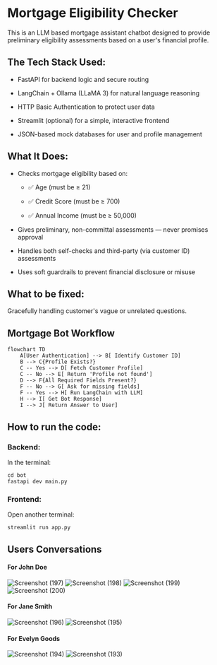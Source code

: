 # Mortgage Eligibility Checker

This is an LLM based mortgage assistant chatbot designed to provide preliminary eligibility assessments based on a user's financial profile.

## The Tech Stack Used:
- FastAPI for backend logic and secure routing

- LangChain + Ollama (LLaMA 3) for natural language reasoning

- HTTP Basic Authentication to protect user data

- Streamlit (optional) for a simple, interactive frontend

- JSON-based mock databases for user and profile management

## What It Does:
- Checks mortgage eligibility based on:

  - ✅ Age (must be ≥ 21)

  - ✅ Credit Score (must be ≥ 700)

  - ✅ Annual Income (must be ≥ 50,000)

- Gives preliminary, non-committal assessments — never promises approval

- Handles both self-checks and third-party (via customer ID) assessments
- Uses soft guardrails to prevent financial disclosure or misuse


## What to be fixed:
Gracefully handling customer's vague or unrelated questions.


## Mortgage Bot Workflow
```mermaid
flowchart TD
    A[User Authentication] --> B[ Identify Customer ID]
    B --> C{Profile Exists?}
    C -- Yes --> D[ Fetch Customer Profile]
    C -- No --> E[ Return 'Profile not found']
    D --> F{All Required Fields Present?}
    F -- No --> G[ Ask for missing fields]
    F -- Yes --> H[ Run LangChain with LLM]
    H --> I[ Get Bot Response]
    I --> J[ Return Answer to User]
```

## How to run the code:

### Backend:
In the terminal:
```
cd bot
fastapi dev main.py
```

### Frontend:
Open another terminal:
```
streamlit run app.py
```
 

## Users Conversations

#### For John Doe

![Screenshot (197)](https://github.com/user-attachments/assets/2237431a-24dd-4540-b21e-01dcb4417524)
![Screenshot (198)](https://github.com/user-attachments/assets/62e41aca-97ca-4516-ab3d-035d539a7985)
![Screenshot (199)](https://github.com/user-attachments/assets/22f6c2b8-1419-40af-8227-8e73b77b79d9)
![Screenshot (200)](https://github.com/user-attachments/assets/fc0fe38a-9eaa-471e-a206-09187a1a18ef)

#### For Jane Smith
![Screenshot (196)](https://github.com/user-attachments/assets/0b47bb59-9d17-4814-9f3b-8e6d98b69726)
![Screenshot (195)](https://github.com/user-attachments/assets/df7b23d5-67b5-4a09-9c94-061973c908e6)

#### For Evelyn Goods
![Screenshot (194)](https://github.com/user-attachments/assets/445df7e8-f9ae-4591-93d1-94012442804e)
![Screenshot (193)](https://github.com/user-attachments/assets/62166beb-f6b0-42cd-96f6-5f60ea2de097)
